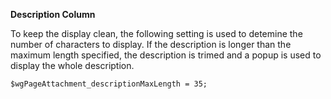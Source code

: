 **Description Column**

To keep the display clean, the following setting is used to detemine the number of characters to display.  If the description is longer than the maximum length specified, the description is trimed and a popup is used to display the whole description.
```
$wgPageAttachment_descriptionMaxLength = 35;
```